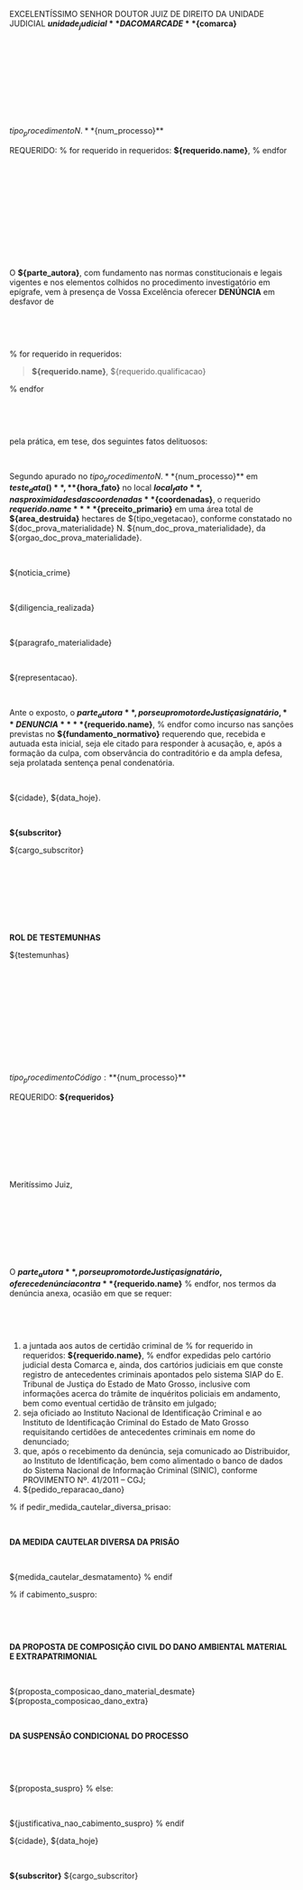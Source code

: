 EXCELENTÍSSIMO SENHOR DOUTOR JUIZ DE DIREITO DA UNIDADE JUDICIAL **${unidade_judicial}** DA COMARCA DE **${comarca}**

&nbsp;

&nbsp;

&nbsp;

&nbsp;

&nbsp;

${tipo_procedimento} N. **${num_processo}**

REQUERIDO:
% for  requerido in requeridos:
**${requerido.name}**,
% endfor

&nbsp;

&nbsp;

&nbsp;

&nbsp;

&nbsp;

&nbsp;

O **${parte_autora}**, com fundamento nas normas constitucionais e legais vigentes e nos elementos colhidos no  procedimento investigatório em epígrafe, vem à presença de Vossa Excelência oferecer **DENÚNCIA** em desfavor de

&nbsp;

&nbsp;

% for  requerido in requeridos:
> **${requerido.name}**, ${requerido.qualificacao}

% endfor

&nbsp;

&nbsp;

pela prática, em tese, dos seguintes fatos delituosos:

&nbsp;
&nbsp;

Segundo apurado no ${tipo_procedimento} N.**${num_processo}** em **${teste_data()}**, **${hora_fato}** no local **${local_fato}**, nas proximidades das coordenadas **${coordenadas}**, o requerido **${requerido.name}** **${preceito_primario}** em uma área total de **${area_destruida}** hectares de ${tipo_vegetacao}, conforme constatado no ${doc_prova_materialidade} N. ${num_doc_prova_materialidade}, da ${orgao_doc_prova_materialidade}.

&nbsp;
&nbsp;

${noticia_crime}

&nbsp;
&nbsp;

${diligencia_realizada}

&nbsp;
&nbsp;

${paragrafo_materialidade}

&nbsp;
&nbsp;

${representacao}.

&nbsp;
&nbsp;

Ante o exposto, o **${parte_autora}**, por seu promotor de Justiça signatário, **DENUNCIA**  
% for  requerido in requeridos:
  **${requerido.name}**,
% endfor
como incurso nas sanções previstas no **${fundamento_normativo}** requerendo que, recebida e autuada esta inicial, seja ele citado para responder à acusação, e, após a formação da culpa, com observância do contraditório e da ampla defesa, seja prolatada sentença penal condenatória.

&nbsp;
&nbsp;

${cidade}, ${data_hoje}.


&nbsp;
&nbsp;

**${subscritor}**

${cargo_subscritor}

&nbsp;

&nbsp;

&nbsp;

&nbsp;

**ROL DE TESTEMUNHAS**

${testemunhas}


&nbsp;

&nbsp;

&nbsp;

&nbsp;

&nbsp;

&nbsp;

${tipo_procedimento} Código: **${num_processo}**

REQUERIDO: **${requeridos}**


&nbsp;

&nbsp;

&nbsp;

&nbsp;

Meritíssimo Juiz,


&nbsp;

&nbsp;

&nbsp;

&nbsp;

O **${parte_autora}**, por seu promotor de Justiça signatário, oferece denúncia contra 
% for  requerido in requeridos:
**${requerido.name}**
% endfor, 
nos termos da denúncia anexa, ocasião em que se requer:

&nbsp;

&nbsp;

1. a juntada aos autos de certidão criminal de 
% for  requerido in requeridos:
**${requerido.name}**,
% endfor
expedidas pelo cartório judicial desta Comarca e, ainda, dos cartórios judiciais em que conste registro de antecedentes criminais apontados pelo sistema SIAP do E. Tribunal de Justiça do Estado de Mato Grosso, inclusive com informações acerca do trâmite de inquéritos policiais em andamento, bem como eventual certidão de trânsito em julgado;
2. seja oficiado ao Instituto Nacional de Identificação Criminal e ao Instituto de Identificação Criminal do Estado de Mato Grosso requisitando certidões de antecedentes criminais em nome do denunciado;
3. que, após o recebimento da denúncia, seja comunicado ao Distribuidor, ao Instituto de Identificação, bem como alimentado o banco de dados do Sistema Nacional de Informação Criminal (SINIC), conforme PROVIMENTO Nº. 41/2011 – CGJ;
4. ${pedido_reparacao_dano}

% if pedir_medida_cautelar_diversa_prisao:

&nbsp;

**DA MEDIDA CAUTELAR DIVERSA DA PRISÃO**

&nbsp;

${medida_cautelar_desmatamento}
% endif

% if cabimento_suspro: 

&nbsp;

&nbsp;

**DA PROPOSTA DE COMPOSIÇÃO CIVIL DO DANO AMBIENTAL MATERIAL E EXTRAPATRIMONIAL**

&nbsp;

${proposta_composicao_dano_material_desmate}
${proposta_composicao_dano_extra}

&nbsp;
&nbsp;

**DA SUSPENSÃO CONDICIONAL DO PROCESSO**

&nbsp;

&nbsp;

${proposta_suspro}
% else:

&nbsp;
&nbsp;

${justificativa_nao_cabimento_suspro}
% endif

${cidade}, ${data_hoje}

&nbsp;
&nbsp;
&nbsp;

**${subscritor}**
${cargo_subscritor}

